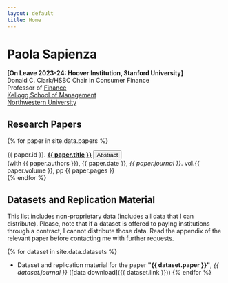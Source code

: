 ```yaml
---
layout: default
title: Home
---
```


# Paola Sapienza

**[On Leave 2023-24: Hoover Institution, Stanford University]**  
Donald C. Clark/HSBC Chair in Consumer Finance  
Professor of [Finance](https://www.kellogg.northwestern.edu/faculty/academics/finance.aspx)  
[Kellogg School of Management](https://www.kellogg.northwestern.edu/)  
[Northwestern University](http://www.northwestern.edu)  

## Research Papers

{% for paper in site.data.papers %}
<div class="paper-entry">
    <div class="paper-title">
        {{ paper.id }}. <strong><a href="{{ paper.pdf }}">{{ paper.title }}</a></strong>
        <button onclick="toggleAbstract('{{ paper.id }}')" class="abstract-toggle">Abstract</button>
    </div>
    <div class="paper-info">
        (with {{ paper.authors }}), {{ paper.date }}, <em>{{ paper.journal }}</em>. vol.{{ paper.volume }}, pp {{ paper.pages }}
    </div>
    <div id="abstract-{{ paper.id }}" class="abstract" style="display: none;">
        {{ paper.abstract }}
    </div>
</div>
{% endfor %}

## Datasets and Replication Material

This list includes non-proprietary data (includes all data that I can distribute). Please, note that if a dataset is offered to paying institutions through a contract, I cannot distribute those data. Read the appendix of the relevant paper before contacting me with further requests.

{% for dataset in site.data.datasets %}
- Dataset and replication material for the paper **"{{ dataset.paper }}"**, *{{ dataset.journal }}* ([data download]({{ dataset.link }}))
{% endfor %}